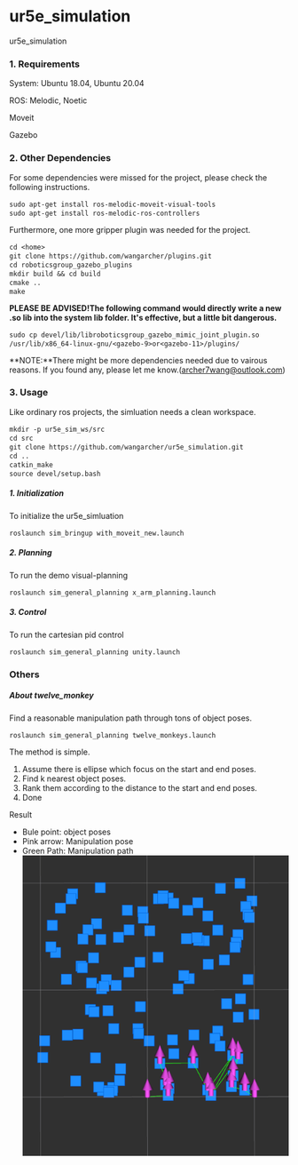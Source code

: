 # ur5e_simulation
ur5e_simulation

### 1. Requirements
System: Ubuntu 18.04, Ubuntu 20.04   

ROS: Melodic, Noetic    
 
Moveit   

Gazebo   

### 2. Other Dependencies
For some dependencies were missed for the project, please check the following instructions.
```
sudo apt-get install ros-melodic-moveit-visual-tools
sudo apt-get install ros-melodic-ros-controllers
```

Furthermore, one more gripper plugin was needed for the project.
```
cd <home>
git clone https://github.com/wangarcher/plugins.git
cd roboticsgroup_gazebo_plugins
mkdir build && cd build
cmake ..
make 
```
**PLEASE BE ADVISED!The following command would directly write a new .so lib into the system lib folder. It's effective, but a little bit dangerous.**
```
sudo cp devel/lib/libroboticsgroup_gazebo_mimic_joint_plugin.so /usr/lib/x86_64-linux-gnu/<gazebo-9>or<gazebo-11>/plugins/
```

**NOTE:**There might be more dependencies needed due to vairous reasons. If you found any, please let me know.(archer7wang@outlook.com)

### 3. Usage
Like ordinary ros projects, the simluation needs a clean workspace.
```
mkdir -p ur5e_sim_ws/src
cd src
git clone https://github.com/wangarcher/ur5e_simulation.git
cd ..
catkin_make
source devel/setup.bash
``` 

##### 1. Initialization
To initialize the ur5e_simluation 
```
roslaunch sim_bringup with_moveit_new.launch
```

##### 2. Planning
To run the demo visual-planning
```
roslaunch sim_general_planning x_arm_planning.launch
```

##### 3. Control
To run the cartesian pid control
```
roslaunch sim_general_planning unity.launch
```

### Others
##### About twelve_monkey

Find a reasonable manipulation path through tons of object poses.

```
roslaunch sim_general_planning twelve_monkeys.launch
```

The method is simple.

1. Assume there is ellipse which focus on the start and end poses.
2. Find k nearest object poses.
3. Rank them according to the distance to the start and end poses.
4. Done

Result
- Bule point: object poses
- Pink arrow: Manipulation pose
- Green Path: Manipulation path
![result](docs/img.png)